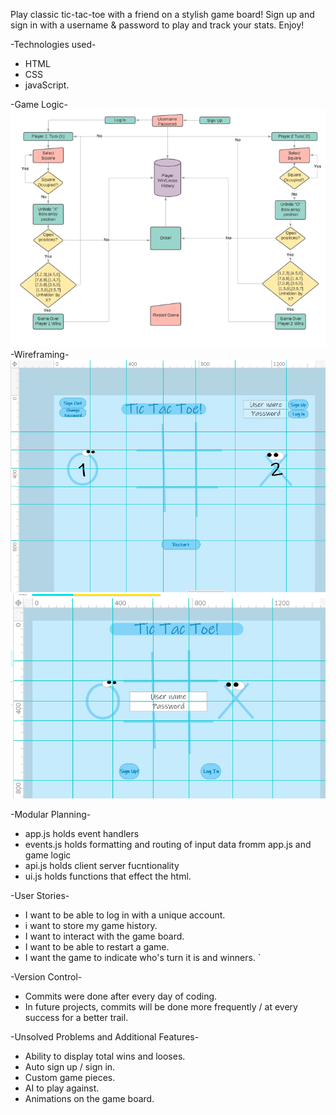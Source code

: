 Play classic tic-tac-toe with a friend on a stylish game board! 
Sign up and sign in with a username & password to play and track your stats. 
Enjoy!

-Technologies used- 
  - HTML 
  - CSS 
  - javaScript.

-Game Logic-
  ![alt text](https://github.com/MachopCodes/tic-tac-toe/blob/master/process%20flow%20chart.PNG "Logo Process flow chart")
-Wireframing-
  ![alt text](https://github.com/MachopCodes/tic-tac-toe/blob/master/Wireframe%20Auth.PNG "Logo Authorization Screen")
  ![alt text](https://github.com/MachopCodes/tic-tac-toe/blob/master/Wireframe%20Unauth.PNG "Logo Unauthorized Screen")
  

-Modular Planning-
  - app.js holds event handlers
  - events.js holds formatting and routing of input data fromm app.js and game logic
  - api.js holds client server fucntionality 
  - ui.js holds functions that effect the html. 

-User Stories-
  - I want to be able to log in with a unique account.
  - i want to store my game history. 
  - I want to interact with the game board.
  - I want to be able to restart a game.
  - I want the game to indicate who's turn it is and winners. `

-Version Control-
  - Commits were done after every day of coding. 
  - In future projects, commits will be done more frequently / at every success for a better trail. 

-Unsolved Problems and Additional Features-
  - Ability to display total wins and looses.
  - Auto sign up / sign in. 
  - Custom game pieces.
  - AI to play against.
  - Animations on the game board.
  


